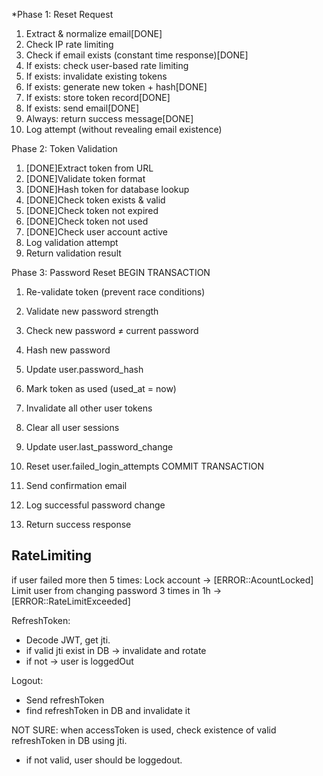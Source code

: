 *Phase 1: Reset Request
1. Extract & normalize email[DONE]
2. Check IP rate limiting
3. Check if email exists (constant time response)[DONE]
4. If exists: check user-based rate limiting
5. If exists: invalidate existing tokens
6. If exists: generate new token + hash[DONE]
7. If exists: store token record[DONE]
8. If exists: send email[DONE]
9. Always: return success message[DONE]
10. Log attempt (without revealing email existence)


Phase 2: Token Validation
1. [DONE]Extract token from URL
2. [DONE]Validate token format
3. [DONE]Hash token for database lookup
4. [DONE]Check token exists & valid
5. [DONE]Check token not expired
6. [DONE]Check token not used
7. [DONE]Check user account active
8. Log validation attempt
9. Return validation result

Phase 3: Password Reset
BEGIN TRANSACTION
  1. Re-validate token (prevent race conditions)
  2. Validate new password strength
  3. Check new password ≠ current password
  4. Hash new password
  5. Update user.password_hash
  6. Mark token as used (used_at = now)
  7. Invalidate all other user tokens
  8. Clear all user sessions
  9. Update user.last_password_change
  10. Reset user.failed_login_attempts
COMMIT TRANSACTION

11. Send confirmation email
12. Log successful password change
13. Return success response




## RateLimiting
if user failed more then 5 times: Lock account -> [ERROR::AcountLocked]
Limit user from changing password 3 times in 1h -> [ERROR::RateLimitExceeded]



RefreshToken:
- Decode JWT, get jti.
- if valid jti exist in DB -> invalidate and rotate
- if not -> user is loggedOut

Logout:
- Send refreshToken
- find refreshToken in DB and invalidate it


NOT SURE:
when accessToken is used, check existence of valid refreshToken in DB using jti.
- if not valid, user should be loggedout.
